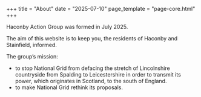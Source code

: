 +++
title = "About"
date = "2025-07-10"
page_template = "page-core.html"
+++

Haconby Action Group was formed in July 2025. 

The aim of this website is to keep you, the residents of Haconby and Stainfield, informed.

The group’s mission:

- to stop National Grid from defacing the stretch of Lincolnshire countryside from Spalding to Leicestershire in order to transmit its power, which originates in Scotland, to the south of England.
- to make National Grid rethink its proposals.

